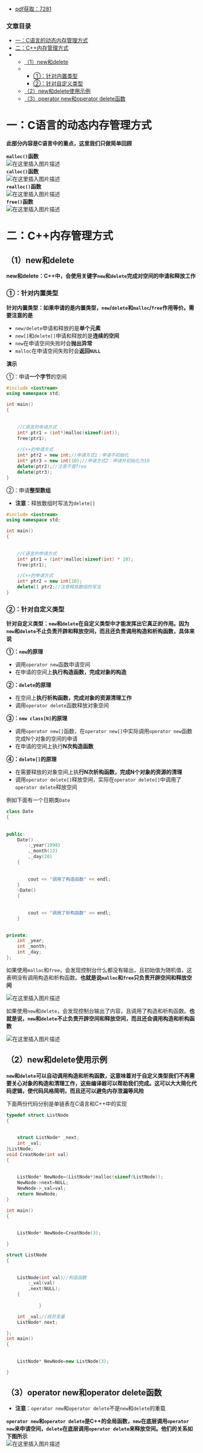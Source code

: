 

- [pdf获取：7281](https://url18.ctfile.com/f/22722418-803656481-b71b2c)

### 文章目录

- [一：C语言的动态内存管理方式](#C_4)
- [二：C++内存管理方式](#C_15)
- - [（1）new和delete](#1newdelete_17)
  - - [①：针对内置类型](#_22)
    - [②：针对自定义类型](#_76)
  - [（2）new和delete使用示例](#2newdelete_135)
  - [（3）operator new和operator delete函数](#3operator_newoperator_delete_185)

# 一：C语言的动态内存管理方式

**此部分内容是C语言中的重点，这里我们只做简单回顾**

**`malloc()`函数**  
![在这里插入图片描述](https://ziquyun.com/main/csdn/img?url=https%3A%2F%2Fimg-blog.csdnimg.cn%2F202103110937545.png%3Fx-oss-process%3Dimage%2Fwatermark%2Ctype_ZmFuZ3poZW5naGVpdGk%2Cshadow_10%2Ctext_aHR0cHM6Ly9ibG9nLmNzZG4ubmV0L3FxXzM5MTgzMDM0%2Csize_16%2Ccolor_FFFFFF%2Ct_70&rfUrl=https%3A%2F%2Fzhangxing-tech.blog.csdn.net%2Farticle%2Fdetails%2F114652313)  
**`calloc()`函数**  
![在这里插入图片描述](https://ziquyun.com/main/csdn/img?url=https%3A%2F%2Fimg-blog.csdnimg.cn%2F20210311093913446.png%3Fx-oss-process%3Dimage%2Fwatermark%2Ctype_ZmFuZ3poZW5naGVpdGk%2Cshadow_10%2Ctext_aHR0cHM6Ly9ibG9nLmNzZG4ubmV0L3FxXzM5MTgzMDM0%2Csize_16%2Ccolor_FFFFFF%2Ct_70&rfUrl=https%3A%2F%2Fzhangxing-tech.blog.csdn.net%2Farticle%2Fdetails%2F114652313)  
**`realloc()`函数**  
![在这里插入图片描述](https://ziquyun.com/main/csdn/img?url=https%3A%2F%2Fimg-blog.csdnimg.cn%2F20210311093957819.png%3Fx-oss-process%3Dimage%2Fwatermark%2Ctype_ZmFuZ3poZW5naGVpdGk%2Cshadow_10%2Ctext_aHR0cHM6Ly9ibG9nLmNzZG4ubmV0L3FxXzM5MTgzMDM0%2Csize_16%2Ccolor_FFFFFF%2Ct_70&rfUrl=https%3A%2F%2Fzhangxing-tech.blog.csdn.net%2Farticle%2Fdetails%2F114652313)  
**`free()`函数**  
![在这里插入图片描述](https://ziquyun.com/main/csdn/img?url=https%3A%2F%2Fimg-blog.csdnimg.cn%2F20210311094029192.png%3Fx-oss-process%3Dimage%2Fwatermark%2Ctype_ZmFuZ3poZW5naGVpdGk%2Cshadow_10%2Ctext_aHR0cHM6Ly9ibG9nLmNzZG4ubmV0L3FxXzM5MTgzMDM0%2Csize_16%2Ccolor_FFFFFF%2Ct_70&rfUrl=https%3A%2F%2Fzhangxing-tech.blog.csdn.net%2Farticle%2Fdetails%2F114652313)

# 二：C++内存管理方式

## （1）new和delete

**new和delete：C++中，会使用关键字`new`和`delete`完成对空间的申请和释放工作**

### ①：针对内置类型

**针对内置类型：如果申请的是内置类型，`new`/`delete`和`malloc`/`free`作用等价。需要注意的是**

- `new/delete`申请和释放的是**单个元素**
- `new[]`和`delete[]`申请和释放的是**连续的空间**
- `new`在申请空间失败时会**抛出异常**
- `malloc`在申请空间失败时会**返回`NULL`**

**演示**

①：申请**一个字节**的空间

```cpp
#include <iostream>
using namespace std;

int main()
{
            
            
	//C语言的申请方式
	int* ptr1 = (int*)malloc(sizeof(int));
	free(ptr1);
	
	//C++的申请方式
	int* ptr2 = new int;//申请方式1：申请不初始化
	int* ptr3 = new int(10);//申请方式2：申请并初始化为10
	delete(ptr2);//注意不是free
	delete(ptr3);
}
```

②：申请**整型数组**

 -    **注意**：释放数组时写法为`delete[]`

```cpp
#include <iostream>
using namespace std;

int main()
{
            
            
	//C语言的申请方式
	int* ptr1 = (int*)malloc(sizeof(int) * 10);
	free(ptr1);

	//C++的申请方式
	int* ptr2 = new int[10];
	delete[] ptr2;//注意释放数组的写法
}
```

### ②：针对自定义类型

**针对自定义类型：`new`和`delete`在自定义类型中才能发挥出它真正的作用。因为`new`和`delete`不止负责开辟和释放空间，而且还负责调用构造和析构函数，具体来说**

**①：`new`的原理**

- 调用`operator new`函数申请空间
- 在申请的空间上**执行构造函数，完成对象的构造**

**②：`delete`的原理**

- 在空间上**执行析构函数，完成对象的资源清理工作**
- 调用`operator delete`函数释放对象空间

**③：`new class[N]`的原理**

- 调用`operator new[]`函数，在`operator new[]`中实际调用`operator new`函数完成N个对象的空间的申请
- 在申请的空间上执行**N次构造函数**

**④：`delete[]`的原理**

- 在需要释放的对象空间上执**行N次析构函数，完成N个对象的资源的清理**
- 调用`operator delete[]`释放空间，实际在`operator delete[]`中调用了`operator delete`释放空间

例如下面有一个日期类`Date`

```cpp
class Date
{
            
            
public:
	Date()
		:_year(1998)
		,_month(12)
		,_day(20)
	{
            
            
		cout << "调用了构造函数" << endl;
	}
	~Date()
	{
            
            
		cout << "调用了析构函数" << endl;
	}
	

private:
	int _year;
	int _month;
	int _day;
};
```

如果使用`malloc`和`free`，会发现控制台什么都没有输出，且初始值为随机值，这表明没有调用构造和析构函数。**也就是说`malloc`和`free`只负责开辟空间和释放空间**

![在这里插入图片描述](https://ziquyun.com/main/csdn/img?url=https%3A%2F%2Fimg-blog.csdnimg.cn%2F2021031110142662.png%3Fx-oss-process%3Dimage%2Fwatermark%2Ctype_ZmFuZ3poZW5naGVpdGk%2Cshadow_10%2Ctext_aHR0cHM6Ly9ibG9nLmNzZG4ubmV0L3FxXzM5MTgzMDM0%2Csize_16%2Ccolor_FFFFFF%2Ct_70&rfUrl=https%3A%2F%2Fzhangxing-tech.blog.csdn.net%2Farticle%2Fdetails%2F114652313)

如果使用`new`和`delete`，会发现控制台输出了内容，且调用了构造和析构函数。**也就是说，`new`和`delete`不止负责开辟空间和释放空间，而且还会调用构造和析构函数**

![在这里插入图片描述](https://ziquyun.com/main/csdn/img?url=https%3A%2F%2Fimg-blog.csdnimg.cn%2F20210311102332743.png%3Fx-oss-process%3Dimage%2Fwatermark%2Ctype_ZmFuZ3poZW5naGVpdGk%2Cshadow_10%2Ctext_aHR0cHM6Ly9ibG9nLmNzZG4ubmV0L3FxXzM5MTgzMDM0%2Csize_16%2Ccolor_FFFFFF%2Ct_70&rfUrl=https%3A%2F%2Fzhangxing-tech.blog.csdn.net%2Farticle%2Fdetails%2F114652313)

## （2）new和delete使用示例

**`new`和`delete`可以自动调用构造和析构函数，这意味着对于自定义类型我们不再需要关心对象的构造和清理工作，这些编译器可以帮助我们完成。这可以大大简化代码逻辑，使代码风格简明，而且还可以避免内存泄漏等风险**

下面两份代码分别是单链表在C语言和C++中的实现

```c
typedef struct ListNode
{
            
            
	struct ListNode* _next;
	int _val;
}ListNode;
void CreatNode(int val)
{
            
            
	ListNode* NewNode=(ListNode*)malloc(sizeof(ListNode));
	NewNode->next=NULL;
	NewNode->_val=val;
	return NewNode;
}

int main()
{
            
            
	ListNode* NewNode=CreatNode(3);

}
```

```cpp
struct ListNode
{
            
            
	ListNode(int val)//构造函数
		:_val(val)
		,next(NULL);
	{
            
            }

	int _val;//成员变量
	ListNode* next;

};
int main()
{
            
            
	ListNode* NewNode=new ListNode(3);

}

```

## （3）operator new和operator delete函数

- **注意**：`operator new`和`operator delete`不是`new`和`delete`的重载

**`operator new`和`operator delete`是C++的全局函数，`new`在底层调用`operator new`来申请空间，`delete`在底层调用`operator delete`来释放空间。他们的关系如下图所示**  
![在这里插入图片描述](https://ziquyun.com/main/csdn/img?url=https%3A%2F%2Fimg-blog.csdnimg.cn%2F20210312102736631.png%3Fx-oss-process%3Dimage%2Fwatermark%2Ctype_ZmFuZ3poZW5naGVpdGk%2Cshadow_10%2Ctext_aHR0cHM6Ly9ibG9nLmNzZG4ubmV0L3FxXzM5MTgzMDM0%2Csize_16%2Ccolor_FFFFFF%2Ct_70&rfUrl=https%3A%2F%2Fzhangxing-tech.blog.csdn.net%2Farticle%2Fdetails%2F114652313)